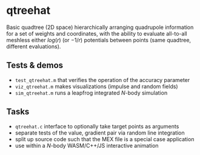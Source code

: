 # qtreehat
Basic quadtree (2D space) hierarchically arranging quadrupole information for a set of weights and coordinates, with the ability to evaluate all-to-all meshless either $log(r)$ (or $-1/r$) potentials between points (same quadtree, different evaluations). 

## Tests & demos
- `test_qtreehat.m` that verifies the operation of the accuracy parameter
- `viz_qtreehat.m` makes visualizations (impulse and random fields)
- `sim_qtreehat.m` runs a leapfrog integrated $N$-body simulation

## Tasks
- `qtreehat.c` interface to optionally take target points as arguments
- separate tests of the value, gradient pair via random line integration
- split up source code such that the MEX file is a special case application
- use within a $N$-body WASM/C++/JS interactive animation
